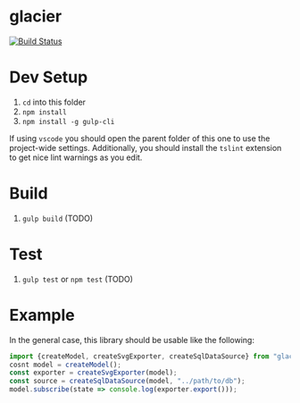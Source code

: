 # glacier

[![Build Status](https://travis-ci.org/glimpseio/glacier.png)](https://travis-ci.org/glimpseio/glacier)

Dev Setup
=====

1. `cd` into this folder
2. `npm install`
3. `npm install -g gulp-cli`

If using `vscode` you should open the parent folder of this one to use the project-wide settings. Additionally, you should install the `tslint` extension to get nice lint warnings as you edit.

Build
=====
1. `gulp build` (TODO)

Test
=====
1. `gulp test` or `npm test` (TODO)


Example
=======
In the general case, this library should be usable like the following:
```ts
import {createModel, createSvgExporter, createSqlDataSource} from "glacier";
cosnt model = createModel();
const exporter = createSvgExporter(model);
const source = createSqlDataSource(model, "../path/to/db");
model.subscribe(state => console.log(exporter.export()));
```